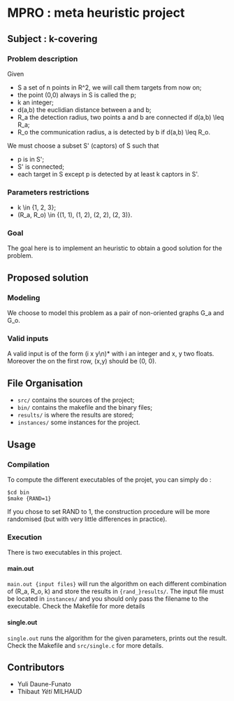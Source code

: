 # MPRO : meta heuristic project 

## Subject : k-covering 

### Problem description

Given 
- S a set of n points in R^2, we will call them targets from now on;
- the point (0,0) always in S is called the p;
- k an integer;
- d(a,b) the euclidian distance between a and b; 
- R_a the detection radius, two points a and b are connected if d(a,b) \leq R_a;
- R_o the communication radius, a is detected by b if d(a,b) \leq R_o.

We must choose a subset S' (captors) of S such that 
- p is in S';
- S' is connected;
- each target in S except p is detected by at least k captors in S'.

### Parameters restrictions
- k \in {1, 2, 3};
- (R_a, R_o) \in {(1, 1), (1, 2), (2, 2), (2, 3)}.

### Goal
The goal here is to implement an heuristic to obtain a good solution for the problem.

## Proposed solution
### Modeling
We choose to model this problem as a pair of non-oriented graphs G_a and G_o. 

### Valid inputs
A valid input is of the form (i x y\\n)\* with i an integer and x, y two floats.
Moreover the on the first row, (x,y) should be (0, 0).

## File Organisation
- `src/` contains the sources of the project;
- `bin/` contains the makefile and the binary files;
- `results/` is where the results are stored;
- `instances/` some instances for the project.

## Usage
### Compilation 

To compute the different executables of the projet, you can simply do : 
```
$cd bin
$make {RAND=1}
```
If you chose to set RAND to 1, the construction procedure will be more randomised (but with very little differences in practice).

### Execution 
There is two executables in this project.

#### main.out
`main.out {input files}` will run the algorithm on each different combination of (R_a, R_o, k) and store the results in `{rand_}results/`. 
The input file must be located in `instances/` and you should only pass the filename to the executable. Check the Makefile for more details 

#### single.out
`single.out` runs the algorithm for the given parameters, prints out the result. Check the Makefile and `src/single.c` for more details.

## Contributors

- Yuli Daune-Funato
- Thibaut *Yéti* MILHAUD


